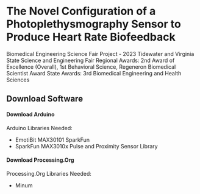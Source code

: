 # The Novel Configuration of a Photoplethysmography Sensor to Produce Heart Rate Biofeedback
Biomedical Engineering Science Fair Project - 2023
Tidewater and Virginia State Science and Engineering Fair
Regional Awards: 2nd Award of Excellence (Overall), 1st Behavioral Science, Regeneron Biomedical Scientist Award
State Awards: 3rd Biomedical Engineering and Health Sciences 

## Download Software
#### Download Arduino 
Arduino Libraries Needed:
- EmotiBit MAX30101 SparkFun
- SparkFun MAX3010x Pulse and Proximity Sensor Library

#### Download Processing.Org
Processing.Org Libraries Needed:
- Minum
  
